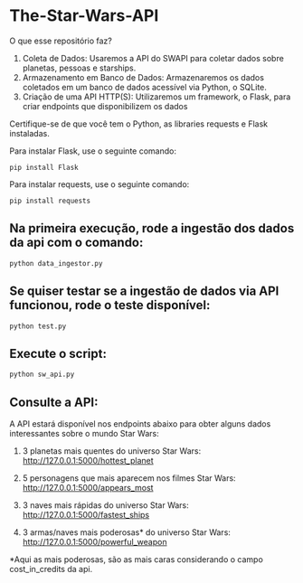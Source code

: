 # The-Star-Wars-API

O que esse repositório faz?

1. Coleta de Dados: Usaremos a API do SWAPI para coletar dados sobre planetas, pessoas e starships.
2. Armazenamento em Banco de Dados: Armazenaremos os dados coletados em um banco de dados acessível via Python, o SQLite.
3. Criação de uma API HTTP(S): Utilizaremos um framework, o Flask, para criar endpoints que disponibilizem os dados


Certifique-se de que você tem o Python, as libraries requests e Flask instaladas. 

Para instalar Flask, use o seguinte comando:
```
pip install Flask
```

Para instalar requests, use o seguinte comando:
```
pip install requests
```

## Na primeira execução, rode a ingestão dos dados da api com o comando:
```
python data_ingestor.py
```

## Se quiser testar se a ingestão de dados via API funcionou, rode o teste disponível:
```
python test.py
```

## Execute o script:
```
python sw_api.py
```

## Consulte a API:

A API estará disponível nos endpoints abaixo para obter alguns dados interessantes sobre o mundo Star Wars:

1. 3 planetas mais quentes do universo Star Wars: http://127.0.0.1:5000/hottest_planet

2. 5 personagens que mais aparecem nos filmes Star Wars: http://127.0.0.1:5000/appears_most

3. 3 naves mais rápidas do universo Star Wars: http://127.0.0.1:5000/fastest_ships

4. 3 armas/naves mais poderosas* do universo Star Wars: http://127.0.0.1:5000/powerful_weapon


*Aqui as mais poderosas, são as mais caras considerando o campo cost_in_credits da api.
